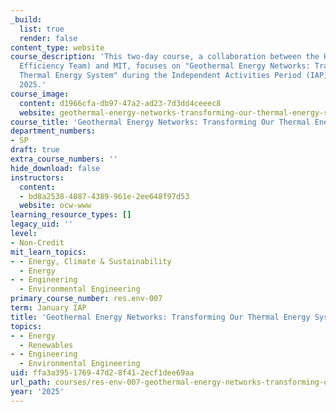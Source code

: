 ```yaml
---
_build:
  list: true
  render: false
content_type: website
course_description: 'This two-day course, a collaboration between the HEET (Home Energy
  Efficiency Team) and MIT, focuses on "Geothermal Energy Networks: Transforming our
  Thermal Energy System" during the Independent Activities Period (IAP) in January
  2025.'
course_image:
  content: d1966cfa-db97-47a2-ad23-7d3dd4ceeec8
  website: geothermal-energy-networks-transforming-our-thermal-energy-system
course_title: 'Geothermal Energy Networks: Transforming Our Thermal Energy System'
department_numbers:
- SP
draft: true
extra_course_numbers: ''
hide_download: false
instructors:
  content:
  - bd8a2538-4087-4389-961e-2ee648f97d53
  website: ocw-www
learning_resource_types: []
legacy_uid: ''
level:
- Non-Credit
mit_learn_topics:
- - Energy, Climate & Sustainability
  - Energy
- - Engineering
  - Environmental Engineering
primary_course_number: res.env-007
term: January IAP
title: 'Geothermal Energy Networks: Transforming Our Thermal Energy System'
topics:
- - Energy
  - Renewables
- - Engineering
  - Environmental Engineering
uid: ffa3a395-1769-47d2-8f41-2ecf1dee69aa
url_path: courses/res-env-007-geothermal-energy-networks-transforming-our-thermal-energy-system-january-iap-2025
year: '2025'
---
```

